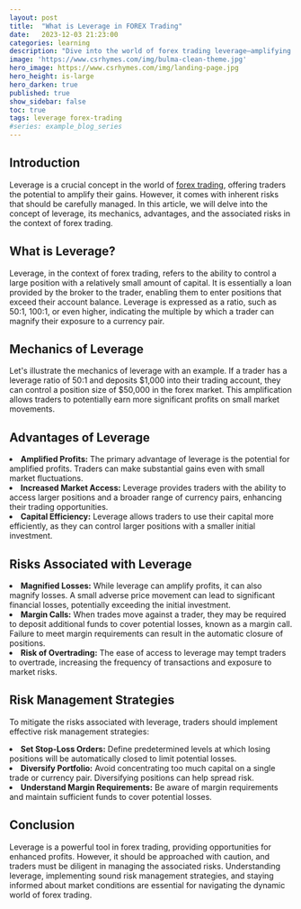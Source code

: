 ```yaml
---
layout: post
title:  "What is Leverage in FOREX Trading"
date:   2023-12-03 21:23:00
categories: learning
description: "Dive into the world of forex trading leverage—amplifying profits, managing risks, and navigating the dynamics for optimal outcomes."
image: 'https://www.csrhymes.com/img/bulma-clean-theme.jpg'
hero_image: https://www.csrhymes.com/img/landing-page.jpg
hero_height: is-large
hero_darken: true
published: true
show_sidebar: false
toc: true
tags: leverage forex-trading
#series: example_blog_series
---
```


## Introduction
<p>Leverage is a crucial concept in the world of <a href="https://www.daytrading.ltd/learning/what-is-forex-trading">forex trading</a>, offering traders the potential to amplify their gains. However, it comes with inherent risks that should be carefully managed. In this article, we will delve into the concept of leverage, its mechanics, advantages, and the associated risks in the context of forex trading.</p>

## What is Leverage?
<p>Leverage, in the context of forex trading, refers to the ability to control a large position with a relatively small amount of capital. It is essentially a loan provided by the broker to the trader, enabling them to enter positions that exceed their account balance. Leverage is expressed as a ratio, such as 50:1, 100:1, or even higher, indicating the multiple by which a trader can magnify their exposure to a currency pair.</p>

## Mechanics of Leverage
<p>Let's illustrate the mechanics of leverage with an example. If a trader has a leverage ratio of 50:1 and deposits $1,000 into their trading account, they can control a position size of $50,000 in the forex market. This amplification allows traders to potentially earn more significant profits on small market movements.</p>

## Advantages of Leverage
<li><strong>Amplified Profits:</strong> The primary advantage of leverage is the potential for amplified profits. Traders can make substantial gains even with small market fluctuations.</li>

<li><strong>Increased Market Access:</strong> Leverage provides traders with the ability to access larger positions and a broader range of currency pairs, enhancing their trading opportunities.</li>

<li><strong>Capital Efficiency:</strong> Leverage allows traders to use their capital more efficiently, as they can control larger positions with a smaller initial investment.</li>

## Risks Associated with Leverage
<li><strong>Magnified Losses:</strong> While leverage can amplify profits, it can also magnify losses. A small adverse price movement can lead to significant financial losses, potentially exceeding the initial investment.</li>

<li><strong>Margin Calls:</strong> When trades move against a trader, they may be required to deposit additional funds to cover potential losses, known as a margin call. Failure to meet margin requirements can result in the automatic closure of positions.</li>

<li><strong>Risk of Overtrading:</strong> The ease of access to leverage may tempt traders to overtrade, increasing the frequency of transactions and exposure to market risks.</li>

## Risk Management Strategies
<p>To mitigate the risks associated with leverage, traders should implement effective risk management strategies:</p>

<li><strong>Set Stop-Loss Orders:</strong> Define predetermined levels at which losing positions will be automatically closed to limit potential losses.</li>

<li><strong>Diversify Portfolio:</strong> Avoid concentrating too much capital on a single trade or currency pair. Diversifying positions can help spread risk.</li>

<li><strong>Understand Margin Requirements:</strong> Be aware of margin requirements and maintain sufficient funds to cover potential losses.</li>

## Conclusion
<p>Leverage is a powerful tool in forex trading, providing opportunities for enhanced profits. However, it should be approached with caution, and traders must be diligent in managing the associated risks. Understanding leverage, implementing sound risk management strategies, and staying informed about market conditions are essential for navigating the dynamic world of forex trading.</p>

<script type="application/ld+json">
{
  "@context": "https://schema.org",
  "@type": "FAQPage",
  "mainEntity": [
    {
      "@type": "Question",
      "name": "What is leverage in forex trading?",
      "acceptedAnswer": {
        "@type": "Answer",
        "text": "Leverage in forex trading allows traders to control larger positions with a smaller amount of capital. It is expressed as a ratio, indicating the multiple by which a trader can magnify their exposure to a currency pair."
      }
    },
    {
      "@type": "Question",
      "name": "How does leverage work?",
      "acceptedAnswer": {
        "@type": "Answer",
        "text": "With leverage, a trader can control a position size larger than their account balance. For example, with a 50:1 leverage ratio, a $1,000 deposit could control a $50,000 position in the forex market."
      }
    },
    {
      "@type": "Question",
      "name": "What are the advantages of leverage?",
      "acceptedAnswer": {
        "@type": "Answer",
        "text": "Advantages of leverage include amplified profits, increased market access, and capital efficiency. Traders can potentially earn more significant profits on small market movements."
      }
    },
    {
      "@type": "Question",
      "name": "What are the risks associated with leverage?",
      "acceptedAnswer": {
        "@type": "Answer",
        "text": "Risks of leverage include magnified losses, margin calls, and the risk of overtrading. Small adverse price movements can lead to significant financial losses, and traders may be required to deposit additional funds to cover potential losses."
      }
    },
    {
      "@type": "Question",
      "name": "How can traders manage leverage risks?",
      "acceptedAnswer": {
        "@type": "Answer",
        "text": "To manage leverage risks, traders should set stop-loss orders, diversify their portfolio, and understand margin requirements. Effective risk management is crucial in navigating the dynamic world of forex trading."
      }
    }
  ]
}
</script>